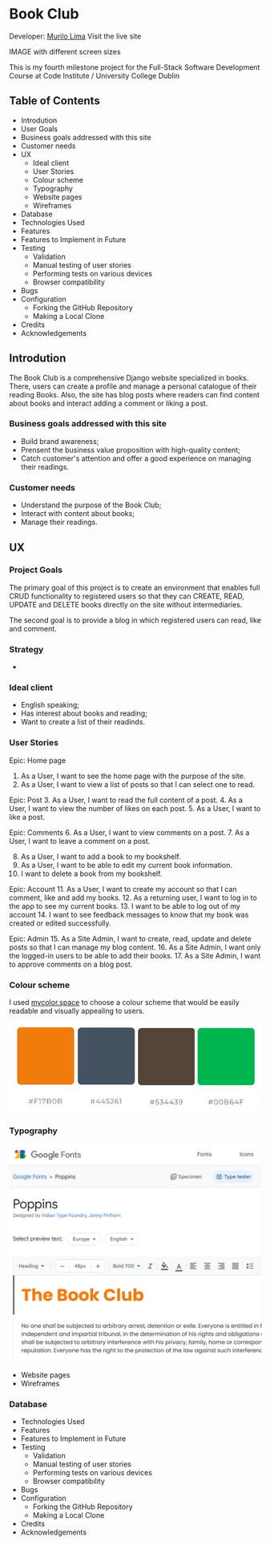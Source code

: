 # Book Club
Developer: <a href='https://www.linkedin.com/in/omurilolima/' target='_blank'>Murilo Lima</a>
Visit the live site

 IMAGE with different screen sizes

This is my fourth milestone project for the Full-Stack Software Development Course at Code Institute / University College Dublin

## Table of Contents

- Introdution
- User Goals
- Business goals addressed with this site
- Customer needs
- UX
    - Ideal client
    - User Stories
    - Colour scheme
    - Typography
    - Website pages
    - Wireframes
- Database
- Technologies Used
- Features
- Features to Implement in Future
- Testing
    - Validation
    - Manual testing of user stories
    - Performing tests on various devices
    - Browser compatibility
- Bugs
- Configuration
    - Forking the GitHub Repository
    - Making a Local Clone
- Credits
- Acknowledgements

## Introdution

The Book Club is a comprehensive Django website specialized in books. There, users can create a profile and manage a personal catalogue of their reading Books. Also, the site has blog posts where readers can find content about books and interact adding a comment or liking a post.

### Business goals addressed with this site
- Build brand awareness;
- Prensent the business value proposition with high-quality content;
- Catch customer's attention and offer a good experience on managing their readings.

### Customer needs
- Understand the purpose of the Book Club;
- Interact with content about books;
- Manage their readings.

## UX

### Project Goals

The primary goal of this project is to create an environment that enables full CRUD functionality to registered users so that they can CREATE, READ, UPDATE and DELETE books directly on the site without intermediaries.

The second goal is to provide a blog in which registered users can read, like and comment.

### Strategy

- 

### Ideal client
- English speaking;
- Has interest about books and reading;
- Want to create a list of their readinds.

### User Stories
Epic: Home page
1. As a User, I want to see the home page with the purpose of the site.
2. As a User, I want to view a list of posts so that I can select one to read.

Epic: Post
3. As a User, I want to read the full content of a post.
4. As a User, I want to view the number of likes on each post.
5. As a User, I want to like a post.

Epic: Comments
6. As a User, I want to view comments on a post.
7. As a User, I want to leave a comment on a post.

8. As a User, I want to add a book to my bookshelf.
9. As a User, I want to be able to edit my current book information.
10. I want to delete a book from my bookshelf.

Epic: Account
11. As a User, I want to create my account so that I can comment, like and add my books.
12. As a returning user, I want to log in to the app to see my current books.
13. I want to be able to log out of my account
14. I want to see feedback messages to know that my book was created or edited successfully.

Epic: Admin
15. As a Site Admin, I want to create, read, update and delete posts so that I can manage my blog content.
16. As a Site Admin, I want only the logged-in users to be able to add their books.
17. As a Site Admin, I want to approve comments on a blog post.


### Colour scheme
I used [mycolor.space](https://mycolor.space/) to choose a colour scheme that would be easily readable and visually appealing to users.

![Colour scheme](/media/mycolor.jpg)

### Typography

![Typography - Poppins font](/media/Poppins%20-%20Google%20Fonts.jpg)

- Website pages
- Wireframes

### Database
- Technologies Used
- Features
- Features to Implement in Future
- Testing
    - Validation
    - Manual testing of user stories
    - Performing tests on various devices
    - Browser compatibility
- Bugs
- Configuration
    - Forking the GitHub Repository
    - Making a Local Clone
- Credits
- Acknowledgements